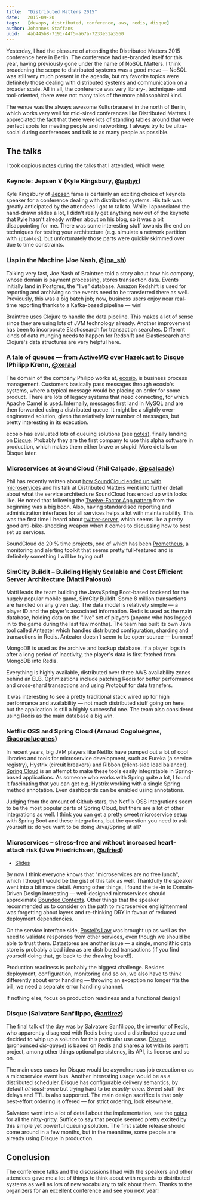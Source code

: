 ```yaml
---
title:  "Distributed Matters 2015"
date:   2015-09-20
tags:   [devops, distributed, conference, aws, redis, disque]
author: Johannes Staffans
uuid:   4ab445b8-7191-44f5-a67a-7233e51a3560
---
```


Yesterday, I had the pleasure of attending the Distributed Matters 2015 conference here in Berlin.
The conference had re-branded itself for this year, having previously gone under the name of NoSQL 
Matters. I think broadening the scope to distributed systems was a good move — NoSQL was still 
very much present in the agenda, but my favorite topics were definitely those dealing with 
distributed systems and communication on a broader scale. All in all, the conference was 
very library-, technique- and tool-oriented, there were not many talks of the more philosophical kind.

The venue was the always awesome Kulturbrauerei in the north of Berlin, which works very well
for mid-sized conferences like Distributed Matters. I appreciated the fact that there were
lots of standing tables around that were perfect spots for meeting people and networking.
I always try to be ultra-social during conferences and talk to as many people as possible.

## The talks

I took copious [notes][1] during the talks that I attended, which were:

### Keynote: Jepsen V (Kyle Kingsbury, [@aphyr](https://twitter.com/aphyr))

Kyle Kingsbury of [Jepsen][2] fame is certainly an exciting choice of keynote speaker 
for a conference dealing with distributed systems. His talk was greatly anticipated
by the attendees I got to talk to. While I appreciated the hand-drawn slides a lot,
I didn't really get anything new out of the keynote that Kyle hasn't already written
about on his blog, so it was a bit disappointing for me. There was some interesting
stuff towards the end on techniques for testing your architecture (e.g. simulate
a network partition with `iptables`), but unfortunately those parts were quickly skimmed
over due to time constraints.

### Lisp in the Machine (Joe Nash, [@jna_sh](https://twitter.com/jna_sh))

Talking very fast, Joe Nash of Braintree told a story about how his company, 
whose domain is payment processing, stores transaction data. Events initially
land in Postgres, the "live" database. Amazon Redshift is used for reporting
and archiving so the events need to be transferred there as well. Previously,
this was a big batch job; now, business users enjoy near real-time reporting
thanks to a Kafka-based pipeline — win!

Braintree uses Clojure to handle the data pipeline. This makes a lot of sense since
they are using lots of JVM technology already. Another improvement has been
to incorporate Elasticsearch for transaction searches. Different kinds of data
munging needs to happen for Redshift and Elasticsearch and Clojure's data structures
are very helpful here.

### A tale of queues — from ActiveMQ over Hazelcast to Disque (Philipp Krenn, [@xeraa](https://twitter.com/xeraa))

The domain of the company Philipp works at, [ecosio][3], is business process management.
Customers basically pass messages through ecosio's systems, where a typical message
would be placing an order for some product. There are lots of legacy systems that need connecting, for which
Apache Camel is used. Internally, messages first land in MySQL and are then forwarded 
using a distributed queue. It might be a slightly over-engineered solution, given the 
relatively low number of messages, but pretty interesting in its execution.

ecosio has evaluated lots of queuing solutions (see [notes][4]), finally landing on 
[Disque][5]. Probably they are the first company to use this alpha software in 
production, which makes them either brave or stupid! More details on Disque later.

### Microservices at SoundCloud (Phil Calçado, [@pcalcado](https://twitter.com/pcalcado))

Phil has recently written about [how SoundCloud ended up with microservices][6] 
and his talk at Distributed Matters went into further detail about what the 
service architecture SoundCloud has ended up with looks like. He noted that 
following the [Twelve-Factor App pattern][7] from the beginning was a big boon. 
Also, having standardised reporting and administration interfaces for all
services helps a lot with maintainability. This was the first time I heard 
about [twitter-server][8], which seems like a pretty good anti-bike-shedding
weapon when it comes to discussing how to best set up services.

SoundCloud do 20 % time projects, one of which has been [Prometheus][9], 
a monitoring and alerting toolkit that seems pretty full-featured
and is definitely something I will be trying out!

### SimCity BuildIt – Building Highly Scalable and Cost Efficient Server Architecture (Matti Palosuo)

Matti leads the team building the Java/Spring Boot-based backend for the hugely popular mobile game, 
SimCity BuildIt. Some 8 million transactions are handled on any given day. The data model is relatively 
simple — a player ID and the player's associated information. Redis is used as the main database, 
holding data on the "live" set of players (anyone who has logged in to the game during the last few months). 
The team has built its own Java tool called Anteater which handles distributed configuration, sharding 
and transactions in Redis. Anteater doesn't seem to be open-source — bummer!

MongoDB is used as the archive and backup database. If a player logs in after a long period of inactivity,
the player's data is first fetched from MongoDB into Redis. 

Everything is highly available, distributed over three AWS availability zones behind an ELB. 
Optimizations include patching Redis for better performance and cross-shard transactions
and using Protobuf for data transfers. 

It was interesting to see a pretty traditional stack wired up for high performance and 
availability — not much distributed stuff going on here, but the application is still
a highly successful one. The team also considered using Redis as the main database a big win.

### Netflix OSS and Spring Cloud (Arnaud Cogoluègnes, [@acogoluegnes](https://twitter.com/acogoluegnes))

In recent years, big JVM players like Netflix have pumped out a lot of cool 
libraries and tools for microservice development, such as Eureka (a service registry), 
Hystrix (circuit breakers) and Ribbon (client-side load balancer). [Spring Cloud][10] is an attempt 
to make these tools easily integratable in Spring-based applications. As someone who works
with Spring quite a lot, I found it fascinating that you can get e.g. Hystrix working with a 
single Spring method annotation. Even dashboards can be enabled using annotations.

Judging from the amount of Github stars, the Netflix OSS integrations seem to be the 
most popular parts of Spring Cloud, but there are a lot of other integrations as well.
I think you can get a pretty sweet microservice setup with Spring Boot and these
integrations, but the question you need to ask yourself is: do you want to be doing
Java/Spring at all?

### Microservices – stress-free and without increased heart-attack risk (Uwe Friedrichsen, [@ufried](https://twitter.com/ufried))

* [Slides](http://de.slideshare.net/ufried/microservices-stressfree-and-without-increased-heart-attack-risk)

By now I think everyone knows that "microservices are no free lunch", which I thought would 
be the gist of this talk as well. Thankfully the speaker went into a bit more detail. 
Among other things, I found the tie-in to Domain-Driven Design interesting — well-designed
microservices should approximate [Bounded Contexts][11]. Other things that the speaker
recommended us to consider on the path to microservice englightenment was forgetting
about layers and re-thinking DRY in favour of reduced deployment dependencies.

On the service interface side, [Postel's Law][12] was brought up as well as the need to validate
responses from other services, even though we should be able to trust them. Datastores are
another issue — a single, monolithic data store is probably a bad idea as are distributed
transactions (if you find yourself doing that, go back to the drawing board!). 

Production readiness is probably the biggest challenge. Besides deployment, configuration,
monitoring and so on, we also have to think differently about error handling — throwing
an exception no longer fits the bill, we need a separate error handling channel.

If nothing else, focus on production readiness and a functional design!

### Disque (Salvatore Sanfilippo, [@antirez](https://twitter.com/antirez))

The final talk of the day was by Salvatore Sanfilippo, the inventor of Redis, who 
apparently disagreed with Redis being used a distributed queue and decided to whip
up a solution for this particular use case. [Disque][13]
(pronounced *dis-queue*) is based on Redis and shares a lot with its parent project, 
among other things optional persistency, its API, its license and so on.

The main uses cases for Disque would be asynchronous job execution or as a
microservice event bus. Another interesting usage would be as a distributed
scheduler. Disque has configurable delivery semantics, by default *at-least-once* 
but trying hard to be *exactly-once*. Sweet stuff like delays and TTL is also supported.
The main design sacrifice is that only best-effort ordering is offered — for
strict ordering, look elsewhere.

Salvatore went into a lot of detail about the implementation, see the [notes][14]
for all the nitty-gritty. Suffice to say that people seemed pretty excited
by this simple yet powerful queuing solution. The first stable release should
come around in a few months, but in the meantime, some people are already
using Disque in production.

## Conclusion

The conference talks and the discussions I had with the speakers and other attendees 
gave me a lot of things to think about with regards to distributed systems as well
as lots of new vocabulary to talk about them. Thanks to the organizers for an 
excellent conference and see you next year!


[1]: https://gist.github.com/jstaffans/ed44a4099a79127280e5
[2]: https://aphyr.com/tags/jepsen
[3]: https://ecosio.com/en/
[4]: https://gist.github.com/jstaffans/ed44a4099a79127280e5#a-tale-of-queues--from-activemq-over-hazelcast-to-disque-philipp-krenn
[5]: https://github.com/antirez/disque
[6]: http://philcalcado.com/2015/09/08/how_we_ended_up_with_microservices.html
[7]: http://12factor.net/
[8]: https://github.com/twitter/twitter-server
[9]: http://prometheus.io/
[10]: http://projects.spring.io/spring-cloud/
[11]: http://martinfowler.com/bliki/BoundedContext.html
[12]: https://en.wikipedia.org/wiki/Robustness_principle
[13]: https://github.com/antirez/disque
[14]: https://gist.github.com/jstaffans/ed44a4099a79127280e5#disque
